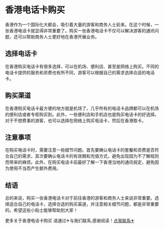 # 香港电话卡购买

香港作为一个国际化大都会，吸引着大量的游客和商务人士前来。在这个时候，一张香港电话卡就显得非常重要了。购买一张香港电话卡不仅可以解决游客的通讯问题，还可以帮助商务人士更好地在香港开展业务。

## 选择电话卡

在香港购买电话卡有很多选择，可以在机场、便利店、甚至是网络上购买。不同的电话卡提供的服务和资费也有所不同，游客可以根据自己的需求选择合适的电话卡。

## 购买渠道

在香港购买电话卡最方便的地方就是机场了，几乎所有的电话卡品牌都可以在机场的便利店或者专柜购买到。此外，一些便利店和手机店也是购买电话卡的好选择。对于不想费事的游客，也可以选择在网络上购买电话卡，然后在香港取卡。

## 注意事项

在购买电话卡时，需要注意一些细节问题。首先要确认电话卡的套餐和资费是否符合自己的需求，其次要确认电话卡的有效期和充值方式，避免出现因为不了解规则而带来的麻烦。此外，在购买电话卡前最好了解一下香港当地的通讯规定，避免因为使用不当而产生额外费用。

## 结语

总的来说，购买一张香港电话卡对于前往香港的游客和商务人士来说非常重要。选择适合自己的电话卡，选择合适的购买渠道，并注意相关细节问题，都是非常重要的。希望这些小贴士能够帮助到大家！

更多关于香港电话卡购买 请通过✈与我们联系,感谢阅读！[点我联系✈](https://pro.G208.com)